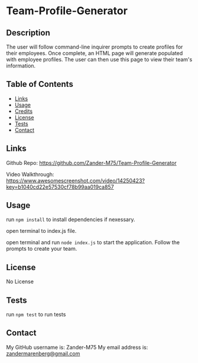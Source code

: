# Team-Profile-Generator


## Description

The user will follow command-line inquirer prompts to create profiles for their employees.  Once complete, an HTML page will generate populated with employee profiles.  The user can then use this page to view their team's information.

## Table of Contents 

- [Links](#links)
- [Usage](#usage)
- [Credits](#credits)
- [License](#license)
- [Tests](#tests)
- [Contact](#contact)


## Links

Github Repo: https://github.com/Zander-M75/Team-Profile-Generator

Video Walkthrough: https://www.awesomescreenshot.com/video/14250423?key=b1040cd22e57530cf78b99aa019ca857


## Usage

run `npm install` to install dependencies if nexessary.  

open terminal to index.js file.

open terminal and run `node index.js` to start the application.  Follow the prompts to create your team.  


## License
No License

## Tests
run `npm test` to run tests



## Contact
My GitHub username is: Zander-M75 
My email address is: zandermarenberg@gmail.com